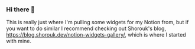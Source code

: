 ### Hi there 👋
This is really just where I'm pulling some widgets for my Notion from, 
but if you want to do similar I recommend checking out Shorouk's blog, https://blog.shorouk.dev/notion-widgets-gallery/,
which is where I started with mine.
